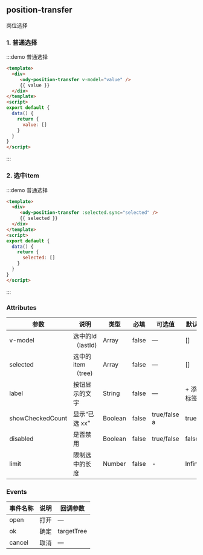 ## position-transfer

岗位选择

### 1. 普通选择

:::demo 普通选择

```html
<template>
  <div>
     <ody-position-transfer v-model="value" />
     {{ value }}
  </div>
</template>
<script>
export default {
  data() {
    return {
      value: []
    }
  }
}
</script>
```

:::


### 2. 选中item

:::demo 普通选择

```html
<template>
  <div>
     <ody-position-transfer :selected.sync="selected" />
     {{ selected }}
  </div>
</template>
<script>
export default {
  data() {
    return {
      selected: []
    }
  }
}
</script>
```

:::

### Attributes

|       参数       |       说明        |  类型   | 必填  |          可选值          |   默认值   |
| ---------------- | ----------------- | ------- | ----- | ------------------------ | ---------- |
| v-model          | 选中的Id（lastId) | Array   | false | —                        | []         |
| selected         | 选中的item（tree) | Array   | false | —                        | []         |
| label            | 按钮显示的文字    | String  | false | —                        | + 添加标签 |
| showCheckedCount | 显示“已选 xx”     | Boolean | false | true/false        a      | true       |
| disabled         | 是否禁用          | Boolean | false | true/false               | false      |
| limit | 限制选中的长度 | Number | false | - | Infinity |

### Events

| 事件名称 | 说明 |  回调参数  |
| -------- | ---- | ---------- |
| open     | 打开 | —          |
| ok       | 确定 | targetTree |
| cancel   | 取消 | —          |
